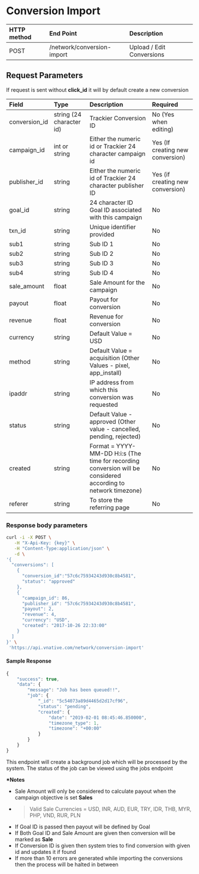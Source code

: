 # Conversion Import

| **HTTP method** | End Point | Description |
| :--- | :--- | :--- |
| POST | /network/conversion-import | Upload / Edit Conversions |

## Request Parameters

If request is sent without **click\_id** it will by default create a new conversion

| Field | Type | Description | Required |
| :--- | :--- | :--- | :--- |
| conversion\_id | string \(24 character id\) | Trackier Conversion ID | No \(Yes when editing\) |
| campaign\_id | int or string | Either the numeric id or Trackier 24 character campaign id | Yes \(If creating new conversion\) |
| publisher\_id | string | Either the numeric id of Trackier 24 character publisher ID | Yes \(if creating new conversion\) |
| goal\_id | string | 24 character ID Goal ID associated with this campaign | No |
| txn\_id | string | Unique identifier provided | No |
| sub1 | string | Sub ID 1 | No |
| sub2 | string | Sub ID 2 | No |
| sub3 | string | Sub ID 3 | No |
| sub4 | string | Sub ID 4 | No |
| sale\_amount | float | Sale Amount for the campaign | No |
| payout | float | Payout for conversion | No |
| revenue | float | Revenue for conversion | No |
| currency | string | Default Value = USD | No |
| method | string | Default Value = acquisition \(Other Values - pixel, app\_install\) | No |
| ipaddr | string | IP address from which this conversion was requested | No |
| status | string | Default Value - approved \(Other value - cancelled, pending, rejected\) | No |
| created | string | Format = YYYY-MM-DD H:i:s \(The time for recording conversion will be considered according to network timezone\) | No |
| referer | string | To store the referring page | No |

### **Response body parameters**

```bash
curl -i -X POST \
   -H "X-Api-Key: {key}" \
   -H "Content-Type:application/json" \
   -d \
'{
  "conversions": [
    {
      "conversion_id":"57c6c75934243d930c8b4581",
      "status": "approved"
    },
    {
      "campaign_id": 86,
      "publisher_id": "57c6c75934243d930c8b4581",
      "payout": 2,
      "revenue": 4,
      "currency": "USD",
      "created": "2017-10-26 22:33:00"
    }
  ]
}' \
 'https://api.vnative.com/network/conversion-import'
```

#### Sample Response

```javascript
{
    "success": true,
    "data": {
        "message": "Job has been queued!!",
        "job": {
            "_id": "5c54073a89d4465d2d17cf96",
            "status": "pending",
            "created": {
                "date": "2019-02-01 08:45:46.850000",
                "timezone_type": 1,
                "timezone": "+00:00"
            }
        }
    }
}
```

This endpoint will create a background job which will be processed by the system. The status of the job can be viewed using the jobs endpoint

**\*Notes**

* Sale Amount will only be considered to calculate payout when the campaign objective is set **Sales**
* > Valid Sale Currencies = USD, INR, AUD, EUR, TRY, IDR, THB, MYR, PHP, VND, RUR, PLN
* If Goal ID is passed then payout will be defined by Goal
* If Both Goal ID and Sale Amount are given then conversion will be marked as **Sale**
* If Conversion ID is given then system tries to find conversion with given id and updates it if found
* If more than 10 errors are generated while importing the conversions then the process will be halted in between

